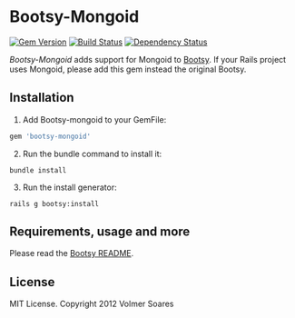 # Bootsy-Mongoid

[![Gem Version](https://badge.fury.io/rb/bootsy-mongoid.png)](http://badge.fury.io/rb/bootsy-mongoid)
[![Build Status](https://secure.travis-ci.org/volmer/bootsy-mongoid.png?branch=master)](http://travis-ci.org/volmer/bootsy-mongoid)
[![Dependency Status](https://gemnasium.com/volmer/bootsy-mongoid.png)](https://gemnasium.com/volmer/bootsy-mongoid)

*Bootsy-Mongoid* adds support for Mongoid to [Bootsy](https://github.com/volmer/bootsy). If your Rails project uses Mongoid, please add this gem instead the original Bootsy.


## Installation

1. Add Bootsy-mongoid to your GemFile:

  ```ruby
  gem 'bootsy-mongoid'
  ```

2. Run the bundle command to install it:

  ```console
  bundle install
  ```

3. Run the install generator:
  ```console
  rails g bootsy:install
  ```


## Requirements, usage and more

Please read the [Bootsy README](https://github.com/volmer/bootsy/blob/master/README.md).


## License

MIT License. Copyright 2012 Volmer Soares